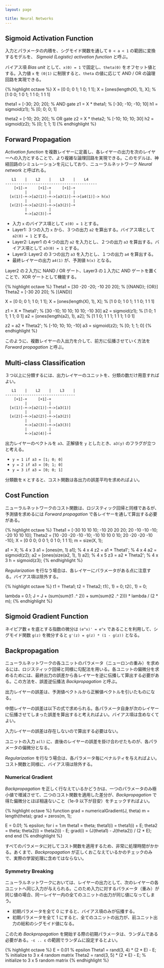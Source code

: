 ```yaml
---
layout: page

title: Neural Networks
---
```


<script type="text/x-mathjax-config">
  MathJax.Hub.Config({ tex2jax: { inlineMath: [['$','$'], ["\\(","\\)"]] } });
</script>
<script type="text/javascript"
  src="http://cdn.mathjax.org/mathjax/latest/MathJax.js?config=TeX-AMS_HTML">
</script>

## Sigmoid Activation Function

入力とパラメータの内積を、シグモイド関数を通して `0 < a < 1` の範囲に変換するモデルを、 _Sigmoid (Logistic) activation function_ と呼ぶ。

<script type="math/tex; mode=display" id="MathJax-Element-logistic_unit">
g(z) = \frac{1}{1 + e^{-z} } \\
h_{\theta}(x) = g({\theta}^{T} x) \\
</script>

バイアス項 _Bias unit_ として、`x(0) = 1` で固定し、`theta(0)` をオフセット値とする。入力値 `x` を `(0|1)` に制限すると、`theta` の値に応じて AND / OR の論理回路を実現できる。

{% highlight octave %}
X = [0 0; 0 1; 1 0; 1 1];
X = [ones(length(X), 1), X];         % [1 0 0; 1 0 1; 1 1 0; 1 1 1]

theta1 = [-30; 20; 20];              % AND gate
z1 = X * theta1;                     % [-30; -10; -10; 10]
h1 = sigmoid(z1);                    % [0; 0; 0; 1]

theta2 = [-10; 20; 20];              % OR gate
z2 = X * theta2;                     % [-10; 10; 10; 30]
h2 = sigmoid(z2);                    % [0; 1; 1; 1]
{% endhighlight %}

## Forward Propagation

_Activation function_ を複数レイヤーに定義し、各レイヤーの出力を次のレイヤーへの入力とすることで、より複雑な論理回路を実現できる。このモデルは、神経回路のシミュレーションを元にしており、ニューラルネットワーク _Neural network_ と呼ばれる。

       L1    |    L2    |    L3    |    L4
    ------------------------------------------
        [+1]-+     [+1]-+     [+1]-+
             |          |          |
      [x(1)]-+->[a2(1)]-+->[a3(1)]-+->[a4(1)]-> h(x)
             |          |          |
      [x(2)]-+->[a2(2)]-+->[a3(2)]-+
             |          |
             +->[a2(3)]-+


<script type="math/tex; mode=display" id="MathJax-Element-neural_network_layer2">
\begin{align}
\text{Input} \quad & \left\{
  \begin{array}{l l}
    x_0 = 1 \\
    x_1 \in \mathbb{R} \\
    x_2 \in \mathbb{R} \\
  \end{array}
\right. \\

\text{Layer1} \quad & \left\{
  \begin{array}{l l}
    {\Theta}^{(1)} \in \mathbb{R}^{3 \times 3} \\
    a^{(2)}_0 = 1 \\
    a^{(2)}_{1} = g({ {\Theta}^{(1)}_{1,0} } x_0 + { {\Theta}^{(1)}_{1,1} } x_1 + { {\Theta}^{(1)}_{1,2} x_2 }) \\
    a^{(2)}_{2} = g({ {\Theta}^{(1)}_{2,0} } x_0 + { {\Theta}^{(1)}_{2,1} } x_1 + { {\Theta}^{(1)}_{2,2} x_2 }) \\
    a^{(2)}_{3} = g({ {\Theta}^{(1)}_{3,0} } x_0 + { {\Theta}^{(1)}_{3,1} } x_1 + { {\Theta}^{(1)}_{3,2} x_2 }) \\
  \end{array}
\right. \\

\text{Layer2} \quad & \left\{
  \begin{array}{l l}
    {\Theta}^{(2)} \in \mathbb{R}^{2 \times 4} \\
    a^{(3)}_0 = 1 \\
    a^{(3)}_{1} = g({\Theta}^{(2)}_{1,0} a^{(2)}_0 + {\Theta}^{(2)}_{1,1} a^{(2)}_1 + {\Theta}^{(2)}_{1,2} a^{(2)}_2 + {\Theta}^{(2)}_{1,3} a^{(2)}_3) \\
    a^{(3)}_{2} = g({\Theta}^{(2)}_{2,0} a^{(2)}_0 + {\Theta}^{(2)}_{2,1} a^{(2)}_1 + {\Theta}^{(2)}_{2,2} a^{(2)}_2 + {\Theta}^{(2)}_{2,3} a^{(2)}_3) \\
  \end{array}
\right. \\

\text{Layer3} \quad & \left\{
  \begin{array}{l l}
    {\Theta}^{(3)} \in \mathbb{R}^{1 \times 3} \\
    a^{(4)}_1 = g({\Theta}^{(3)}_{1,0} a^{(3)}_0 + {\Theta}^{(3)}_{1,1} a^{(3)}_1 + {\Theta}^{(3)}_{1,2} a^{(3)}_2) \\
    h_{\Theta}(x) = a^{(4)}_1 \\
  \end{array}
\right. \\

\end{align}
</script>

* 入力 `x` のバイアス項として `x(0) = 1` とする。
* Layer1: ３つの入力 `x` から、３つの出力 `a2` を算出する。バイアス項として `a2(0) = 1` とする。
* Layer2: Layer1 の４つの出力 `a2` を入力とし、２つの出力 `a3` を算出する。バイアス項として `a3(0) = 1` とする。
* Layer3: Layer2 の３つの出力 `a3` を入力とし、１つの出力 `a4` を算出する。
* 最終レイヤーの出力 `a4(1)` が、予測値 `h(x)` となる。

Layer2 の２入力に NAND / OR ゲート、Layer3 の１入力に AND ゲートを置くことで、XOR ゲートとして機能する。

{% highlight octave %}
Theta1 = [30 -20 -20; -10 20 20];    % [{NAND}; {OR}]
Theta2 = [-30 20 20];                % [{AND}]

X = [0 0; 0 1; 1 0; 1 1];
X = [ones(length(X), 1), X];         % [1 0 0; 1 0 1; 1 1 0; 1 1 1]

z1 = X * Theta1';                    % [30 -10; 10 10; 10 10; -10 30]
a2 = sigmoid(z1);                    % [1 0; 1 1; 1 1; 0 1]
a2 = [ones(length(a2), 1), a2];      % [1 1 0; 1 1 1; 1 1 1; 1 0 1]

z2 = a2 * Theta2';                   % [-10; 10; 10; -10]
a3 = sigmoid(z2);                    % [0; 1; 1; 0]
{% endhighlight %}

このように、複数レイヤーの入出力を介して、前方に伝播させていく方法を _Forward propagation_ と呼ぶ。

## Multi-class Classification

３つ以上に分類するには、出力レイヤーのユニットを、分類の数だけ用意すればよい。

       L1    |    L2    |    L3    |
    --------------------------------
        [+1]-+     [+1]-+
             |          |
      [x(1)]-+->[a2(1)]-+->[a3(1)]
             |          |
      [x(2)]-+->[a2(2)]-+->[a3(2)]
             |          |
             +->[a2(3)]-+->[a3(3)]
             |          |
             +->[a2(4)]-+

出力レイヤーのベクトルを `a3`、正解値を `y` としたとき、`a3(y)` のフラグが立つと考える。

* `y = 1 if a3 = [1; 0; 0]`
* `y = 2 if a3 = [0; 1; 0]`
* `y = 3 if a3 = [0; 0; 1]`

分類数を `K` とすると、コスト関数は各出力の誤差平均を求めればよい。

<script type="math/tex; mode=display" id="MathJax-Element-backprop_cost">
a = h_{\Theta}(x) \in \mathbb{R}^{K}\\
J(\Theta) = \frac{1}{m} {\sum_{i=1}^{m}} {\sum_{k=1}^{K}} [ -log(a_{k}^{(i)})(y_{k}^{(i)}) - log(1 - a_{k}^{(i)}) (1 - y_{k}^{(i)}) ] \\
</script>

## Cost Function

ニューラルネットワークのコスト関数は、ロジスティック回帰と同様であるが、予測値を求めるには _Forward propagation_ で各レイヤーを通して算出する必要がある。

{% highlight octave %}
Theta1 = [-30 10 10 10; -10 20 20 20; 20 -10 -10 -10; -20 10 10 10];
Theta2 = [10 -20 -20 -10 -10; -10 10 10 0 10; 20 -20 -20 -10 -10];
X = [0 0 0; 0 0 1; 0 1 0; 1 1 1];
m = size(X, 1);

a1 = X;                         % 4 x 3
a1 = [ones(m, 1) a1];           % 4 x 4
z2 = a1 * Theta1';              % 4 x 4
a2 = sigmoid(z2);
a2 = [ones(size(a2, 1), 1) a2]; % 4 x 5
z3 = a2 * Theta2';              % 4 x 3
h = sigmoid(z3);
{% endhighlight %}

_Regularization_ を行なう場合は、各レイヤーにパラメータがある点に注意する。バイアス項は除外する。

<script type="math/tex; mode=display" id="MathJax-Element-backprop_cost_reg">
J(\Theta) = J(\Theta) + \frac{\lambda}{2m} \sum_{l=1}^{L-1} \sum_{i=1}^{sl} \sum_{j=1}^{sl+1} ({\Theta}_{j,i}^{(l)})^2 \\
{\scriptsize \text{$L = $ the number of layers}} \\
{\scriptsize \text{$sl = $ the number of parameters of the layer $l$}} \\
</script>

{% highlight octave %}
t1 = Theta1;
t2 = Theta2;
t1(:, 1) = 0;
t2(:, 1) = 0;

lambda = 0.1;
J = J + (sum(sum(t1 .^ 2)) + sum(sum(t2 .^ 2))) * lambda / (2 * m);
{% endhighlight %}

## Sigmoid Gradient Function

ネイピア数 `e` を底とする指数の微分は `(e^x)' = e^x` であることを利用して、シグモイド関数 `g(z)` を微分すると `g'(z) = g(z) * (1 - g(z))` となる。

<script type="math/tex; mode=display" id="MathJax-Element-sigmoid_partial_simplify">
g(z) = \frac{1}{1 + e^{-z}} \\

\begin{align}

& \left\{
\begin{array}{l l}
x = -z \\
u = 1 + e^{x} \\
g'(u) = (u^{-1})' = -1 \cdot u^{-2} = -(1 + e^{-z})^{-2} \\
u' = (1 + e^{x})' = (e^{x})' = (e^{x})'(x)' = (e^{-z})'(-z)' = (e^{-z})(-1) = -e^{-z} \\
\end{array}
\right. \\

\end{align} \\

</script>
<script type="math/tex; mode=display" id="MathJax-Element-sigmoid_gradient">
\begin{align}
g'(z) & = g'(u) \cdot u' = -(1 + e^{-z})^{-2} \cdot -e^{-z}\\
      & = \frac{e^{-z}}{(1 + e^{-z})^2} \\
      & = \frac{1}{1 + e^{-z}} \left( \frac{1 + e^{-z}}{1 + e^{-z}} - \frac{1}{1 + e^{-z}} \right) \\
      & = \frac{1}{1 + e^{-z}} \left( 1 - \frac{1}{1 + e^{-z}} \right) \\
      & = g(z)(1 - g(z)) \\
g'(0) & = g(0)(1 - g(0)) = 0.5 \cdot 0.5 = 0.25 \\
\end{align} \\
</script>

## Backpropagation

ニューラルネットワークの各ユニットのパラメータ（ニューロンの重み）を求めるには、ロジスティック回帰と同様に勾配法を用いる。各ユニットの偏微分を求めるためには、最終出力の誤差から各レイヤーを逆に伝播して算出する必要がある。この方法を、誤差逆伝播法 _Backpropagation_ と呼ぶ。

出力レイヤーの誤差は、予測値ベクトルから正解値ベクトルを引いたものになる。

<script type="math/tex; mode=display" id="MathJax-Element-backprop_error_output">
\delta^{(L)}_{k} = a^{(L)}_{k} - y_{k}\\
</script>

中間レイヤーの誤差は以下の式で求められる。各パラメータ自身が次のレイヤーに伝播させてしまった誤差を算出すると考えればよい。バイアス項は含めなくてよい。

<script type="math/tex; mode=display" id="MathJax-Element-backprop_error_hidden">
\delta^{(l)} = ({\Theta}^{(l)})^{T} \delta^{(l+1)} .* g'(z^{(l)}) \quad {\scriptsize \text{(Remove $\delta^{(l)}_0$)}} \\

\left\{
  \begin{array}{l l}
    \delta^{(l)}_1 = ({\Theta}^{(l)}_{1,1} \delta^{(l+1)}_{1} + {\Theta}^{(l)}_{2,1} \delta^{(l+1)}_{2} + {\Theta}^{(l)}_{3,1} \delta^{(l+1)}_{3} \ldots) \cdot g'(z^{(l)}_1) \\
    \delta^{(l)}_2 = ({\Theta}^{(l)}_{1,2} \delta^{(l+1)}_{1} + {\Theta}^{(l)}_{2,2} \delta^{(l+1)}_{2} + {\Theta}^{(l)}_{3,2} \delta^{(l+1)}_{3} \ldots) \cdot g'(z^{(l)}_2) \\
    \delta^{(l)}_3 = ({\Theta}^{(l)}_{1,3} \delta^{(l+1)}_{1} + {\Theta}^{(l)}_{2,3} \delta^{(l+1)}_{2} + {\Theta}^{(l)}_{3,3} \delta^{(l+1)}_{3} \ldots) \cdot g'(z^{(l)}_3) \\
  \end{array} \\
\right. \\
</script>

入力レイヤーの誤差は存在しないので算出する必要はない。

ユニットの入力 `a(l)` に、直後のレイヤーの誤差を掛け合わせたものが、各パラメータの偏微分となる。

<script type="math/tex; mode=display" id="MathJax-Element-backprop_grad">
\Delta^{(l)} = \Delta^{(l)} + \delta^{(l+1)}(a^{(l)})^{T} \\
\frac{\partial J(\Theta)}{\partial \Theta^{(l)}_{i,j}} = D^{(l)}_{i,j} = a^{(l)}_{j} \delta^{(l+1)}_{i} = \frac{1}{m} \Delta^{(l)}_{i,j} \\
</script>

_Regularization_ を行なう場合は、各パラメータ毎にペナルティを与えればよい。コスト関数と同様に、バイアス項は除外する。

<script type="math/tex; mode=display" id="MathJax-Element-backprop_grad_reg">
D^{(l)}_{i,j} = D^{(l)}_{i,j} + \frac{\lambda}{m} \Theta^{(l)}_{i,j} \\
</script>

### Numerical Gradient

_Backpropagation_ を正しく行なえているかどうかは、一つのパラメータのみ極小値で増減させて、二つのコスト関数を適用した差分が、_Backpropagation_ で得た偏微分とほぼ相違ないこと（1e-9 以下が目安）をチェックすればよい。

<script type="math/tex; mode=display" id="MathJax-Element-grad_checking">
\frac{\partial J(\theta)}{\partial \theta_1} \approx \frac{ J(\theta_1 + \epsilon, \theta_2, \theta_3, \ldots, \theta_n) - J(\theta_1 - \epsilon, \theta_2 , \theta_3, \ldots, \theta_n) }{2 \epsilon} \\
\frac{\partial J(\theta)}{\partial \theta_2} \approx \frac{ J(\theta_1, \theta_2 + \epsilon, \theta_3, \ldots, \theta_n) - J(\theta_1, \theta_2 - \epsilon, \theta_3, \ldots, \theta_n) }{2 \epsilon} \\
\ldots \\
\frac{\partial J(\theta)}{\partial \theta_n} \approx \frac{ J(\theta_1, \theta_2, \theta_3, \ldots, \theta_n + \epsilon) - J(\theta_1, \theta_2, \theta_3, \ldots, \theta_n - \epsilon) }{2 \epsilon} \\
</script>

{% highlight octave %}
function grad = numericalGradient(J, theta)
  m = length(theta);
  grad = zeros(m, 1);

  E = 0.01; % epsilon;
  for i = 1:m
    theta1 = theta; theta1(i) = theta1(i) + E;
    theta2 = theta; theta2(i) = theta2(i) - E;
    grad(i) = (J(theta1) - J(theta2)) / (2 * E);
  end
end
{% endhighlight %}

すべてのパラメータに対してコスト関数を適用するため、非常に処理時間がかかる。あくまで、_Backpropagation_ が正しくおこなえているかのチェックのみで、実際の学習処理に含めてはならない。

### Symmetry Breaking

ニューラルネットワークにおいては、レイヤーの出力として、次のレイヤーの各ユニットへ同じ入力が与えられる。このため入力に対するパラメータ（重み）が同じ値の場合、同一レイヤー内の全てのユニットの出力が同じ値になってしまう。

* 初期パラメータを全て 0 にすると、バイアス項のみが伝播する。
* 初期パラメータを全て 1 にすると、全てのユニットの出力が、前ユニット出力の総和のシグモイド値になる。

このため _Backpropagation_ を開始する際の初期パラメータは、ランダムである必要がある。`-ε .. ε` の範囲でランダムに設定するとよい。

{% highlight octave %}
E = 0.01 % epsilon
Theta1 = rand(3, 4) * (2 * E) - E; % initialize to 3 x 4 random matrix
Theta2 = rand(3, 5) * (2 * E) - E; % initialize to 3 x 5 random matrix
{% endhighlight %}

